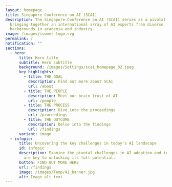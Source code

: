 ```yaml
---
layout: homepage
title: Singapore Conference on AI (SCAI)
description: The Singapore Conference on AI (SCAI) serves as a pivotal nexus,
  bringing together an international array of AI experts from diverse
  backgrounds in academia and industry.
image: /images/isomer-logo.svg
permalink: /
notification: ""
sections:
  - hero:
      title: Hero title
      subtitle: Hero subtitle
      background: /images/Settings/scai_homepage_02.jpeg
      key_highlights:
        - title: THE GOAL
          description: Find out more about SCAI
          url: /about
        - title: THE PEOPLE
          description: Meet our brain trust of AI
          url: /people
        - title: THE PROCESS
          description: Dive into the proceedings
          url: /proceedings
        - title: THE OUTCOME
          description: Delve into the findings
          url: /findings
      variant: image
  - infopic:
      title: Uncovering the key challenges in today's AI landscape
      id: infopic
      description: Examine the pivotal challenges in AI adoption and innovation that
        are key to unlocking its full potential.
      button: FIND OUT MORE HERE
      url: /findings
      image: /images/Temp/Ai_banner.jpg
      alt: Image alt text
---
```

